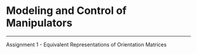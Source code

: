 # Modeling and Control of Manipulators
-----------------
Assignment 1 - Equivalent Representations of Orientation Matrices
